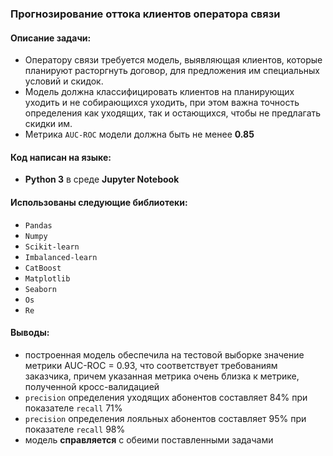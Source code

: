 ### Прогнозирование оттока клиентов оператора связи

#### Описание задачи:

- Оператору связи требуется модель, выявляющая клиентов, которые планируют расторгнуть договор, для предложения им специальных условий и скидок.
- Модель должна классифицировать клиентов на планирующих уходить и не собирающихся уходить, при этом важна точность определения как уходящих, так и остающихся, чтобы не предлагать скидки им.
- Метрика `AUC-ROC` модели должна быть не менее **0.85**


#### Код написан на языке:
- **Python 3**  в среде **Jupyter Notebook**

#### Использованы следующие библиотеки:
- `Pandas`
- `Numpy`
- `Scikit-learn`
- `Imbalanced-learn`
- `CatBoost`
- `Matplotlib`
- `Seaborn`
- `Os`
- `Re`

#### Выводы:
- построенная модель обеспечила на тестовой выборке значение метрики AUC-ROC = 0.93, что соответствует требованиям заказчика, причем указанная метрика очень близка к метрике, полученной кросс-валидацией
- `precision` определения уходящих абонентов составляет 84% при показателе `recall` 71%
- `precision` определения лояльных абонентов составляет 95% при показателе `recall` 98%
- модель **справляется** с обеими поставленными задачами
